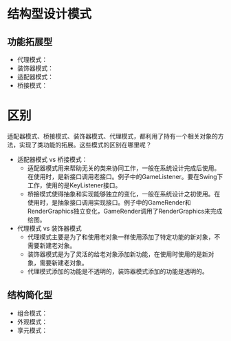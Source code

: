 # 结构型设计模式

## 功能拓展型
+ 代理模式：
+ 装饰器模式：
+ 适配器模式：
+ 桥接模式：

# 区别
适配器模式、桥接模式、装饰器模式、代理模式，都利用了持有一个相关对象的方法，实现了类功能的拓展。这些模式的区别在哪里呢？

+ 适配器模式 vs 桥接模式：
    + 适配器模式用来帮助无关的类来协同工作，一般在系统设计完成后使用。在使用时，是新接口调用老接口。例子中的GameListener。要在Swing下工作，使用的是KeyListener接口。
    + 桥接模式使得抽象和实现能够独立的变化，一般在系统设计之初使用。在使用时，是抽象接口调用实现接口。例子中的GameRender和RenderGraphics独立变化，GameRender调用了RenderGraphics来完成绘图。
+ 代理模式 vs 装饰器模式
    + 代理模式主要是为了和使用老对象一样使用添加了特定功能的新对象，不需要新建老对象。
    + 装饰器模式是为了灵活的给老对象添加新功能，在使用时使用的是新对象，需要新建老对象。
    + 代理模式添加的功能是不透明的，装饰器模式添加的功能是透明的。

## 结构简化型
+ 组合模式：
+ 外观模式：
+ 享元模式：